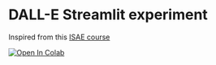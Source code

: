 # DALL-E Streamlit experiment

Inspired from this [ISAE course](https://supaerodatascience.github.io/OBD/1_5_deployment_tp.html#developpement-de-apppy)

[![Open In Colab](https://colab.research.google.com/assets/colab-badge.svg)](https://colab.research.google.com/github/galleon/data-no-blabla-streamlit/blob/gal/yolo/yolo/backend/yolo_playground_backend.ipynb)

